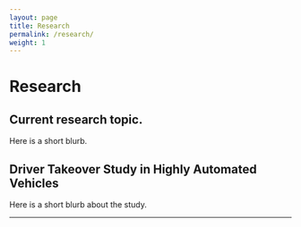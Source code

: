 ```yaml
---
layout: page
title: Research
permalink: /research/
weight: 1
---
```


# Research

## Current research topic.

Here is a short blurb.

## Driver Takeover Study in Highly Automated Vehicles

Here is a short blurb about the study.


---
